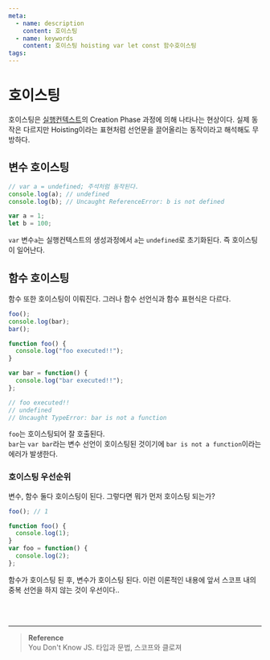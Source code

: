 ```yaml
---
meta:
  - name: description
    content: 호이스팅
  - name: keywords
    content: 호이스팅 hoisting var let const 함수호이스팅
tags:
---
```


# 호이스팅

호이스팅은 [실행컨텍스트](ExecutionContext.html)의 Creation Phase 과정에 의해 나타나는 현상이다. 실제 동작은 다르지만 Hoisting이라는 표현처럼 선언문을 끌어올리는 동작이라고 해석해도 무방하다.

## 변수 호이스팅

```js
// var a = undefined; 주석처럼 동작된다.
console.log(a); // undefined
console.log(b); // Uncaught ReferenceError: b is not defined

var a = 1;
let b = 100;
```

`var` 변수`a`는 실행컨텍스트의 생성과정에서 `a`는 `undefined`로 초기화된다. 즉 호이스팅이 일어난다.

## 함수 호이스팅

함수 또한 호이스팅이 이뤄진다. 그러나 함수 선언식과 함수 표현식은 다르다.

```js
foo();
console.log(bar);
bar();

function foo() {
  console.log("foo executed!!");
}

var bar = function() {
  console.log("bar executed!!");
};

// foo executed!!
// undefined
// Uncaught TypeError: bar is not a function
```

`foo`는 호이스팅되어 잘 호출된다.<br/>
`bar`는 `var bar`라는 변수 선언이 호이스팅된 것이기에 `bar is not a function`이라는 에러가 발생한다.

### 호이스팅 우선순위

변수, 함수 둘다 호이스팅이 된다. 그렇다면 뭐가 먼저 호이스팅 되는가?

```js
foo(); // 1

function foo() {
  console.log(1);
}
var foo = function() {
  console.log(2);
};
```

함수가 호이스팅 된 후, 변수가 호이스팅 된다. 이런 이론적인 내용에 앞서 스코프 내의 중복 선언을 하지 않는 것이 우선이다..

<br/><br/>

---

> **Reference**<br/> You Don't Know JS. 타입과 문법, 스코프와 클로져
